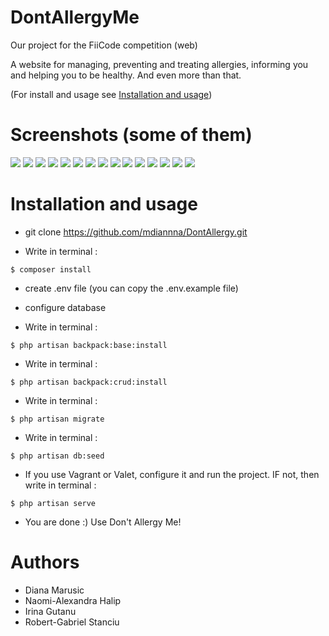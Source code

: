 # DontAllergyMe
Our project for the FiiCode competition (web)

A website for managing, preventing and treating allergies, informing you and helping you to be healthy. And even more than that.

(For install and usage see [Installation and usage](https://github.com/mdiannna/DontAllergy/blob/develop/README.md#installationandusage))


# Screenshots (some of them)

![](https://raw.githubusercontent.com/mdiannna/DontAllergy/develop/about/screenshots/fiicode1.png)
![](https://raw.githubusercontent.com/mdiannna/DontAllergy/develop/about/screenshots/fiicode2.png)
![](https://raw.githubusercontent.com/mdiannna/DontAllergy/develop/about/screenshots/fiicode3.png)
![](https://raw.githubusercontent.com/mdiannna/DontAllergy/develop/about/screenshots/fiicode4.png)
![](https://raw.githubusercontent.com/mdiannna/DontAllergy/develop/about/screenshots/fiicode5.png)
![](https://raw.githubusercontent.com/mdiannna/DontAllergy/develop/about/screenshots/fiicode6.png)
![](https://raw.githubusercontent.com/mdiannna/DontAllergy/develop/about/screenshots/fiicode5_1.png)
![](https://raw.githubusercontent.com/mdiannna/DontAllergy/develop/about/screenshots/fiicode7.png)
![](https://raw.githubusercontent.com/mdiannna/DontAllergy/develop/about/screenshots/fiicode8.png)
![](https://raw.githubusercontent.com/mdiannna/DontAllergy/develop/about/screenshots/fiicode9.png)
![](https://raw.githubusercontent.com/mdiannna/DontAllergy/develop/about/screenshots/fiicode10.png)
![](https://raw.githubusercontent.com/mdiannna/DontAllergy/develop/about/screenshots/fiicode11.png)
![](https://raw.githubusercontent.com/mdiannna/DontAllergy/develop/about/screenshots/fiicode12.png)
![](https://raw.githubusercontent.com/mdiannna/DontAllergy/develop/about/screenshots/fiicode14.png)
![](https://raw.githubusercontent.com/mdiannna/DontAllergy/develop/about/screenshots/fiicode13.png)



# Installation and usage
- git clone https://github.com/mdiannna/DontAllergy.git


- Write in terminal :
```
$ composer install
```


- create .env file (you can copy the .env.example file)


- configure database


- Write in terminal :
```
$ php artisan backpack:base:install
```


- Write in terminal :
```
$ php artisan backpack:crud:install
```


- Write in terminal :
``` 
$ php artisan migrate
```


- Write in terminal :
```
$ php artisan db:seed
```


- If you use Vagrant or Valet, configure it and run the project. IF not, then write in terminal :
```
$ php artisan serve
```


- You are done :)  Use Don't Allergy Me!


# Authors
- Diana Marusic
- Naomi-Alexandra Halip
- Irina Gutanu
- Robert-Gabriel Stanciu

